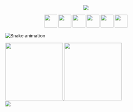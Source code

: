  
 <p align= "center"
 
 ![](https://media.giphy.com/media/L1R1tvI9svkIWwpVYr/giphy.gif) </p>

<p align= "center"
 <img src="https://cdn.jsdelivr.net/gh/devicons/devicon/icons/html5/html5-original.svg" width="40" heith="40" />  <img src="https://cdn.jsdelivr.net/gh/devicons/devicon/icons/css3/css3-original.svg" width="40" heith="40" /> <img src="https://cdn.jsdelivr.net/gh/devicons/devicon/icons/javascript/javascript-original.svg" width="40" heith="40" /> <img src="https://cdn.jsdelivr.net/gh/devicons/devicon/icons/typescript/typescript-original.svg" width="40" heith="40" /> 
<img src="https://cdn.jsdelivr.net/gh/devicons/devicon/icons/react/react-original.svg" width="40" heith="40" /> <img src="https://cdn.jsdelivr.net/gh/devicons/devicon/icons/photoshop/photoshop-plain.svg" width="40" heith="40"    />
<img src="https://cdn.jsdelivr.net/gh/devicons/devicon/icons/illustrator/illustrator-plain.svg" width="40" heith="40"    /></p>

   ![Snake animation](https://github.com/DanniRoot/DanniRoot/blob/output/github-contribution-grid-snake.svg)
<div>
 <a href="https://github.com/DanniRoot">
  <img height="180em" src="https://github-readme-stats.vercel.app/api?username=DanniRoot&show_icons=true&theme=dracula&include_all_commits=true&count_private=true"/>
  <img height="180em" src="https://github-readme-stats.vercel.app/api/top-langs/?username=DanniRoot&layout=compact&langs_count=7&theme=dracula"/>

</div> 
 
<div>
 <a href="https://www.linkedin.com/in/daniele-pelichek-882761238" target="_blank"><img src="https://img.icons8.com/doodle/48/000000/linkedin--v2.png"/></a> 
</div>
 
 
